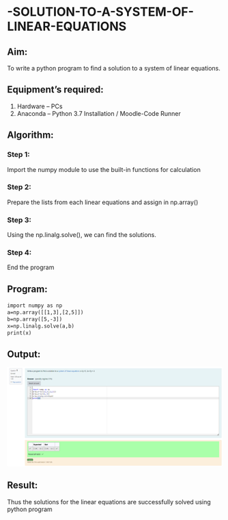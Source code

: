 # -SOLUTION-TO-A-SYSTEM-OF-LINEAR-EQUATIONS
## Aim:
To write a python program to find a solution to a system of linear equations.
## Equipment’s required:
1. 	Hardware – PCs
2. 	Anaconda – Python 3.7 Installation / Moodle-Code Runner
## Algorithm:
### Step 1: 
Import the numpy module to use the built-in functions for calculation
### Step 2: 
Prepare the lists from each linear equations and assign in np.array()
### Step 3: 
Using the np.linalg.solve(), we can find the solutions.
### Step 4: 
End the program
## Program:
```
import numpy as np
a=np.array([[1,3],[2,5]])
b=np.array([5,-3])
x=np.linalg.solve(a,b)
print(x)
```
## Output:
![output](image.png)
## Result: 
Thus the solutions for the linear equations are successfully solved using python program

